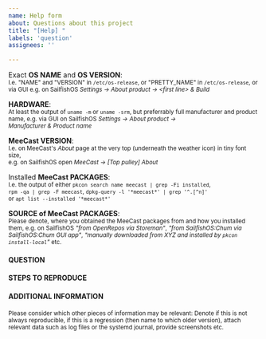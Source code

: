 ```yaml
---
name: Help form
about: Questions about this project
title: "[Help] "
labels: 'question'
assignees: ''

---
```


Exact **OS NAME** and **OS VERSION**: 
<br /><sub>I.e. "NAME" and "VERSION" in `/etc/os-release`, or "PRETTY_NAME" in `/etc/os-release`,
or via GUI e.g. on SailfishOS *Settings&nbsp;→ About&nbsp;product&nbsp;→ \<first line\>&nbsp;&&nbsp;Build*</sub>

**HARDWARE**:
<br /><sub>At least the output of `uname -m` or `uname -srm`, but preferrably full manufacturer and product name,
e.g. via GUI on SailfishOS *Settings&nbsp;→ About&nbsp;product&nbsp;→ Manufacturer&nbsp;&&nbsp;Product&nbsp;name*</sub>

**MeeCast VERSION**: 
<br /><sub>I.e. on MeeCast's *About* page at the very top (underneath the weather icon) in tiny font size,
<br />e.g. on SailfishOS open *MeeCast&nbsp;→ [Top pulley]&nbsp;About*</sub>

Installed **MeeCast PACKAGES**: 
<br /><sub>I.e. the output of either `pkcon search name meecast | grep -Fi installed`,
<br />`rpm -qa | grep -F meecast`, `dpkg-query -l '*meecast*' | grep '^.[^n]'`
<br />or `apt list --installed '*meecast*'`</sub>

**SOURCE of MeeCast PACKAGES**: 
<br /><sub>Please denote, where you obtained the MeeCast packages from and how you installed them, e.g. on SailfishOS *"from OpenRepos via Storeman"*,
*"from SailfishOS:Chum via SailfishOS:Chum GUI app"*, *"manually downloaded from XYZ and installed by `pkcon install-local`"* etc.</sub>


#### QUESTION


#### STEPS TO REPRODUCE


#### ADDITIONAL INFORMATION

<sub>Please consider which other pieces of information may be relevant: Denote if this is not always reproducible,
if this is a regression (then name to which older version), attach relevant data such as log files or the systemd journal, provide screenshots etc.</sub>
